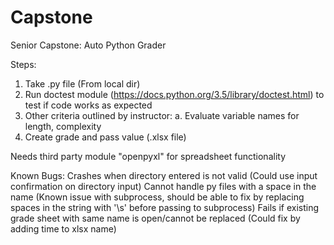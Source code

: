 # Capstone
Senior Capstone: Auto Python Grader

Steps:
  1. Take .py file (From local dir)
  2. Run doctest module (https://docs.python.org/3.5/library/doctest.html) to test if code works as expected
  3. Other criteria outlined by instructor:
    a. Evaluate variable names for length, complexity
  4. Create grade and pass value (.xlsx file)

Needs third party module "openpyxl" for spreadsheet functionality

Known Bugs:
Crashes when directory entered is not valid (Could use input confirmation on directory input)
Cannot handle py files with a space in the name (Known issue with subprocess, should be able to fix by replacing spaces in the string with '\s' before passing to subprocess)
Fails if existing grade sheet with same name is open/cannot be replaced (Could fix by adding time to xlsx name)
